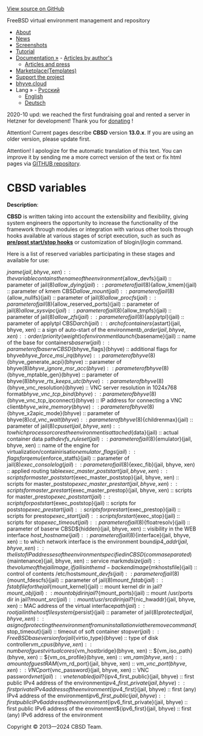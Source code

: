 [View source on GitHub](https://github.com/cbsd/cbsd)

FreeBSD virtual environment management and repository

- [About](http://www.bsdstore.ru/en/about.html)
- [News](http://www.bsdstore.ru/en/news.html)
- [Screenshots](http://www.bsdstore.ru/en/screenshots.html)
- [Tutorial](http://www.bsdstore.ru/en/tutorial.html)
- [Documentation »](http://www.bsdstore.ru/en/docs.html)  - [Articles by author's](http://www.bsdstore.ru/en/articles.html)
  - [Articles and press](http://www.bsdstore.ru/en/press.html)
- [Marketplace(Templates)](https://marketplace.bsdstore.ru)
- [Support the project](http://www.bsdstore.ru/en/donate.html)
- [bhyve.cloud](http://www.bsdstore.ru/en/bhyve-cloud.html)
- Lang »  - [Русский](http://www.bsdstore.ru/ru/13.0.x/wf_cbsd_variables_ssi.html)
  - [English](http://www.bsdstore.ru/en/13.0.x/wf_cbsd_variables_ssi.html)
  - [Deutsch](http://www.bsdstore.ru/de/13.0.x/wf_cbsd_variables_ssi.html)

2020-10 upd: we reached the first fundraising goal and rented a server in Hetzner for development! Thank you for [donating](https://www.patreon.com/clonos) !

Attention! Current pages describe **CBSD** version **13.0.x**. If you are using an older version, please update first.

Attention! I apologize for the automatic translation of this text. You can improve it by sending me a more correct version of the text or fix html pages via [GITHUB repository](https://github.com/cbsd/cbsd-wwwdoc).

# CBSD variables

**Description**:

**CBSD** is written taking into account the extensibility and flexibility, giving system engineers the opportunity to increase the functionality of the framework through modules or integration with various other
tools through hooks available at various stages of script execution, such as
such as [**pre/post start/stop hooks**](http://www.bsdstore.ru/en/13.0.x/wf_jconfig_ssi.html#execscript) or customization of blogin/jlogin command.

Here is a list of reserved variables participating in these stages and available for use:

${jname}(jail, bhyve, xen) :: the variable contains the name of the environment${allow\_devfs}(jail) :: parameter of jail(8)${allow\_dying}(jail) :: parameter of jail(8)${allow\_kmem}(jail) :: parameter of kmem CBSD${allow\_mount}(jail) :: parameter of jail(8)${allow\_nullfs}(jail) :: parameter of jail(8)${allow\_procfs}(jail) :: parameter of jail(8)${allow\_reserved\_ports}(jail) :: parameter of jail(8)${allow\_sysvipc}(jail) :: parameter of jail(8)${allow\_tmpfs}(jail) :: parameter of jail(8)${allow\_zfs}(jail) :: parameter of jail(8)${applytpl}(jail) :: parameter of applytpl CBSD${arch}(jail) :: arch of containers${astart}(jail, bhyve, xen) :: a sign of auto-start of the environment${b\_order}(jail, bhyve, xen) :: order/priority (weight) of environment launch${basename}(jail) :: name of the base for containers${baserw}(jail) :: parameter of baserw CBSD${bhyve\_flags}(bhyve) :: additional flags for bhyve${bhyve\_force\_msi\_irq}(bhyve) :: parameter of bhyve(8)${bhyve\_generate\_acpi}(bhyve) :: parameter of bhyve(8)${bhyve\_ignore\_msr\_acc}(bhyve) :: parameter of bhyve(8)${bhyve\_mptable\_gen}(bhyve) :: parameter of bhyve(8)${bhyve\_rts\_keeps\_utc}(bhyve) :: parameter of bhyve(8)${bhyve\_vnc\_resolution}(bhyve) :: VNC server resolution in 1024x768 format${bhyve\_vnc\_tcp\_bind}(bhyve) :: parameter of bhyve(8)${bhyve\_vnc\_tcp\_ipconnect}(bhyve) :: IP address for connecting a VNC client${bhyve\_wire\_memory}(bhyve) :: parameter of bhyve(8)${bhyve\_x2apic\_mode}(bhyve) :: parameter of bhyve(8)${cd\_vnc\_wait}(bhyve) :: parameter of bhyve(8)${childrenmax}(jail) :: parameter of jail(8)${cpuset}(jail, bhyve, xen) :: to which processor cores the environment is attached${data}(jail) :: actual container data path${devfs\_ruleset}(jail) :: parameter of jail(8)${emulator}(jail, bhyve, xen) :: name of the engine for virtualization/containirisation${emulator\_flags}(jail) :: flags for qemu${enforce\_statfs}(jail) :: parameter of jail(8)${exec\_consolelog}(jail) :: parameter of jail(8)${exec\_fib}(jail, bhyve, xen) :: applied routing table${exec\_master\_poststart}(jail, bhyve, xen) :: scripts for master\_poststart${exec\_master\_poststop}(jail, bhyve, xen) :: scripts for master\_poststop${exec\_master\_prestart}(jail, bhyve, xen) :: scripts for master\_prestart${exec\_master\_prestop}(jail, bhyve, xen) :: scripts for master\_prestop${exec\_poststart}(jail) :: scripts for poststart${exec\_poststop}(jail) :: scripts for poststop${exec\_prestart}(jail) :: scripts for prestart${exec\_prestop}(jail) :: scripts for prestop${exec\_start}(jail) :: scripts for start${exec\_stop}(jail) :: scripts for stop${exec\_timeout}(jail) :: parameter of jail(8)${floatresolv}(jail) :: parameter of baserw CBSD${hidden}(jail, bhyve, xen) :: visibility in the WEB interface ${host\_hostname}(jail) :: parameter of jail(8)${interface}(jail, bhyve, xen) :: to which network interface is the environment bound${ip4\_addr}(jail, bhyve, xen) :: the list of IP addresses of the environment specified in CBSD (comma separated)${maintenance}(jail, bhyve, xen) :: service mark${mdsize}(jail) :: the volume of the jail image, if jail is in the md-backend image${mkhostsfile}(jail) :: control of contents /etc/hosts${mount\_devfs}(jail) :: parameter of jail(8)${mount\_fdescfs}(jail) :: parameter of jail(8)${mount\_fstab}(jail) :: fstab file for the jail${mount\_kernel}(jail) :: mount kernel dir in jail?${mount\_obj}(jail) :: mount obj dir in jail?${mount\_ports}(jail) :: mount /usr/ports dir in jail?${mount\_src}(jail) :: mount /usr/src dir in jail?${nic\_hwaddr}(jail, bhyve, xen) :: MAC address of the virtual interface${path}(jail) :: root jail in the host file system${persist}(jail) :: parameter of jail(8)${protected}(jail, bhyve, xen) :: a sign of protecting the environment from uninstallation via the remove command${stop\_timeout}(jail) :: timeout of soft container stop${ver}(jail) :: FreeBSD base version for jail${virtio\_type}(bhyve) :: type of disk controller${vm\_cpus}(bhyve, xen) :: number of guest virtual cores${vm\_hostbridge}(bhyve, xen) :: ${vm\_iso\_path}(bhyve, xen) :: ${vm\_os\_profile}(bhyve, xen) :: ${vm\_ram}(bhyve, xen) :: amount of guest RAM${vm\_rd\_port}(jail, bhyve, xen) :: ${vm\_vnc\_port}(bhyve, xen) :: VNC port${vnc\_password}(jail, bhyve, xen) :: VNC password${vnet}(jail) :: vnet enabled jail?${ipv4\_first\_public}(jail, bhyve) :: first public IPv4 address of the environment${ipv4\_first\_private}(jail, bhyve) :: first private IPv4 address of the environment${ipv4\_first}(jail, bhyve) :: first (any) IPv4 address of the environment${ipv6\_first\_public}(jail, bhyve) :: first public IPv6 address of the environment${ipv6\_first\_private}(jail, bhyve) :: first public IPv6 address of the environment${ipv6\_first}(jail, bhyve) :: first (any) IPv6 address of the environment

Copyright © 2013—2024 CBSD Team.

